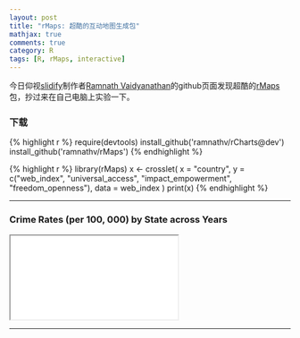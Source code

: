 ```yaml
---
layout: post
title: "rMaps: 超酷的互动地图生成包"
mathjax: true
comments: true
category: R
tags: [R, rMaps, interactive]
---
```


今日仰视[slidify](https://github.com/ramnathv/slidify)制作者[Ramnath Vaidyanathan](https://github.com/ramnathv)的github页面发现超酷的[rMaps](https://github.com/ramnathv/rMaps)包，抄过来在自己电脑上实验一下。


### 下载

{% highlight r %}
require(devtools)
install_github('ramnathv/rCharts@dev')
install_github('ramnathv/rMaps')
{% endhighlight %}


{% highlight r %}
library(rMaps)
x <- crosslet(
  x = "country", 
  y = c("web_index", "universal_access", "impact_empowerment", "freedom_openness"),
  data = web_index
)
print(x)
{% endhighlight %}


<hr/>

### Crime Rates (per 100, 000) by State across Years
<iframe src='/_posts/fig/animated_choro.html' scrolling='no' seamless class='rChart datamaps ' 
  id=iframe-chart_1></iframe>

<hr/>
